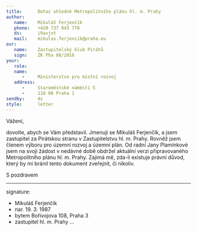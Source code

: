 ```yaml
---
title:      Dotaz ohledně Metropolitního plánu hl. m. Prahy
author:
   name:    Mikuláš Ferjenčík
   phone:   +420 737 943 770
   ds:      i9avjnt
   mail:    mikulas.ferjencik@praha.eu
our:
   name:    Zastupitelský klub Pirátů
   sign:    ZK Pha 88/2016
your:
   role:    
   name:    
      -     Ministerstvo pro místní rozvoj
   address:
      -     Staroměstské náměstí 5
      -     110 00 Praha 1
sendby:     ds
style:      letter
---
```


Vážení,

dovolte, abych se Vám představil. Jmenuji se Mikuláš Ferjenčík, a jsem zastupitel za Pirátskou stranu v Zastupitelstvu hl. m. Prahy. Rovněž jsem členem výboru pro územní rozvoj a územní plán. Od radní Jany Plamínkové jsem na svoji žádost v nedávné době obdržel aktuální verzi připravovaného Metropolitního plánu hl. m. Prahy. Zajímá mě, zda-li existuje právní důvod, který by mi bránil tento dokument zveřejnit, či nikoliv. 

S pozdravem

---
signature:
  - Mikuláš Ferjenčík
  - nar. 19. 3. 1987
  - bytem Bořivojova 108, Praha 3
  - zastupitel hl. m. Prahy
...

